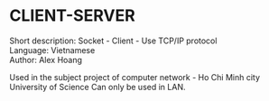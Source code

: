 # CLIENT-SERVER
Short description: Socket - Client - Use TCP/IP protocol  
Language: Vietnamese  
Author: Alex Hoang  

Used in the subject project of computer network - Ho Chi Minh city University of Science Can only be used in LAN.

